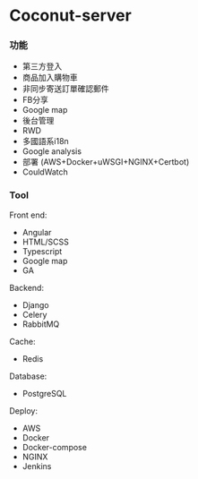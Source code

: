 # Coconut-server

### 功能
- 第三方登入
- 商品加入購物車
- 非同步寄送訂單確認郵件
- FB分享
- Google map
- 後台管理
- RWD
- 多國語系i18n
- Google analysis
- 部署 (AWS+Docker+uWSGI+NGINX+Certbot)
- CouldWatch
### Tool
Front end:
 - Angular
 - HTML/SCSS
 - Typescript
 - Google map
 - GA
 
 Backend:
 - Django
 - Celery
 - RabbitMQ
 
 Cache:
 - Redis
 
 Database:
 - PostgreSQL
 
 Deploy:
 - AWS
 - Docker
 - Docker-compose
 - NGINX
 - Jenkins
